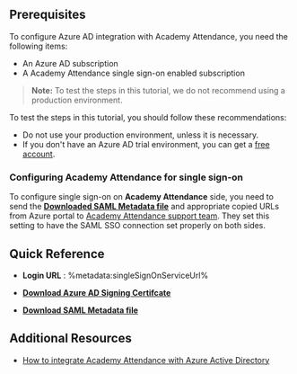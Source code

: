 ## Prerequisites

To configure Azure AD integration with Academy Attendance, you need the following items:

- An Azure AD subscription
- A Academy Attendance single sign-on enabled subscription

> **Note:**
> To test the steps in this tutorial, we do not recommend using a production environment.

To test the steps in this tutorial, you should follow these recommendations:

- Do not use your production environment, unless it is necessary.
- If you don't have an Azure AD trial environment, you can get a [free account](https://azure.microsoft.com/free/).

### Configuring Academy Attendance for single sign-on

To configure single sign-on on **Academy Attendance** side, you need to send the **[Downloaded SAML Metadata file](%metadata:metadataDownloadUrl%)** and appropriate copied URLs from Azure portal to [Academy Attendance support team](mailto:support@yournextconcepts.com). They set this setting to have the SAML SSO connection set properly on both sides.

## Quick Reference

* **Login URL** : %metadata:singleSignOnServiceUrl%

* **[Download Azure AD Signing Certifcate](%metadata:CertificateDownloadRawUrl%)**

* **[Download SAML Metadata file](%metadata:metadataDownloadUrl%)**

## Additional Resources

* [How to integrate Academy Attendance with Azure Active Directory](https://docs.microsoft.com/azure/active-directory/saas-apps/academyattendance-tutorial)
